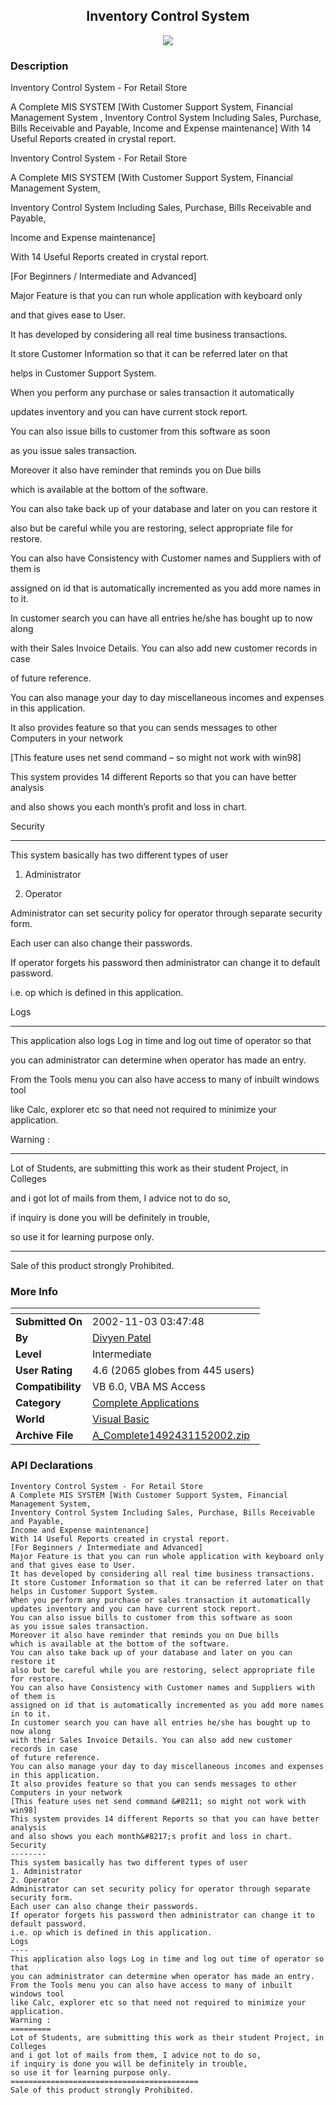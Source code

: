 ﻿<div align="center">

## Inventory Control System

<img src="PIC2002115142231483.jpg">
</div>

### Description

Inventory Control System - For Retail Store <br/>

A Complete MIS SYSTEM [With Customer Support System, Financial Management System , Inventory Control System Including Sales, Purchase, Bills Receivable and Payable, Income and Expense maintenance] With 14 Useful Reports created in crystal report.

Inventory Control System - For Retail Store

A Complete MIS SYSTEM [With Customer Support System, Financial Management System,

Inventory Control System Including Sales, Purchase, Bills Receivable and Payable,

Income and Expense maintenance]

With 14 Useful Reports created in crystal report.

[For Beginners / Intermediate and Advanced]

Major Feature is that you can run whole application with keyboard only

and that gives ease to User.

It has developed by considering all real time business transactions.

It store Customer Information so that it can be referred later on that

helps in Customer Support System.

When you perform any purchase or sales transaction it automatically

updates inventory and you can have current stock report.

You can also issue bills to customer from this software as soon

as you issue sales transaction.

Moreover it also have reminder that reminds you on Due bills

which is available at the bottom of the software.

You can also take back up of your database and later on you can restore it

also but be careful while you are restoring, select appropriate file for restore.

You can also have Consistency with Customer names and Suppliers with of them is

assigned on id that is automatically incremented as you add more names in to it.

In customer search you can have all entries he/she has bought up to now along

with their Sales Invoice Details. You can also add new customer records in case

of future reference.

You can also manage your day to day miscellaneous incomes and expenses in this application.

It also provides feature so that you can sends messages to other Computers in your network

[This feature uses net send command &#8211; so might not work with win98]

This system provides 14 different Reports so that you can have better analysis

and also shows you each month&#8217;s profit and loss in chart.

Security

----

This system basically has two different types of user

1. Administrator

2. Operator

Administrator can set security policy for operator through separate security form.

Each user can also change their passwords.

If operator forgets his password then administrator can change it to default password.

i.e. op which is defined in this application.

Logs

----

This application also logs Log in time and log out time of operator so that

you can administrator can determine when operator has made an entry.

From the Tools menu you can also have access to many of inbuilt windows tool

like Calc, explorer etc so that need not required to minimize your application.

Warning :

----

Lot of Students, are submitting this work as their student Project, in Colleges

and i got lot of mails from them, I advice not to do so,

if inquiry is done you will be definitely in trouble,

so use it for learning purpose only.

----

Sale of this product strongly Prohibited.
 
### More Info
 


<span>             |<span>
---                |---
**Submitted On**   |2002-11-03 03:47:48
**By**             |[Divyen Patel](https://github.com/Planet-Source-Code/PSCIndex/blob/master/ByAuthor/divyen-patel.md)
**Level**          |Intermediate
**User Rating**    |4.6 (2065 globes from 445 users)
**Compatibility**  |VB 6\.0, VBA MS Access
**Category**       |[Complete Applications](https://github.com/Planet-Source-Code/PSCIndex/blob/master/ByCategory/complete-applications__1-27.md)
**World**          |[Visual Basic](https://github.com/Planet-Source-Code/PSCIndex/blob/master/ByWorld/visual-basic.md)
**Archive File**   |[A\_Complete1492431152002\.zip](https://github.com/Planet-Source-Code/divyen-patel-inventory-control-system__1-40440/archive/master.zip)

### API Declarations

```
Inventory Control System - For Retail Store
A Complete MIS SYSTEM [With Customer Support System, Financial Management System,
Inventory Control System Including Sales, Purchase, Bills Receivable and Payable,
Income and Expense maintenance]
With 14 Useful Reports created in crystal report.
[For Beginners / Intermediate and Advanced]
Major Feature is that you can run whole application with keyboard only
and that gives ease to User.
It has developed by considering all real time business transactions.
It store Customer Information so that it can be referred later on that
helps in Customer Support System.
When you perform any purchase or sales transaction it automatically
updates inventory and you can have current stock report.
You can also issue bills to customer from this software as soon
as you issue sales transaction.
Moreover it also have reminder that reminds you on Due bills
which is available at the bottom of the software.
You can also take back up of your database and later on you can restore it
also but be careful while you are restoring, select appropriate file for restore.
You can also have Consistency with Customer names and Suppliers with of them is
assigned on id that is automatically incremented as you add more names in to it.
In customer search you can have all entries he/she has bought up to now along
with their Sales Invoice Details. You can also add new customer records in case
of future reference.
You can also manage your day to day miscellaneous incomes and expenses in this application.
It also provides feature so that you can sends messages to other Computers in your network
[This feature uses net send command &#8211; so might not work with win98]
This system provides 14 different Reports so that you can have better analysis
and also shows you each month&#8217;s profit and loss in chart.
Security
--------
This system basically has two different types of user
1. Administrator
2. Operator
Administrator can set security policy for operator through separate security form.
Each user can also change their passwords.
If operator forgets his password then administrator can change it to default password.
i.e. op which is defined in this application.
Logs
----
This application also logs Log in time and log out time of operator so that
you can administrator can determine when operator has made an entry.
From the Tools menu you can also have access to many of inbuilt windows tool
like Calc, explorer etc so that need not required to minimize your application.
Warning :
=========
Lot of Students, are submitting this work as their student Project, in Colleges
and i got lot of mails from them, I advice not to do so,
if inquiry is done you will be definitely in trouble,
so use it for learning purpose only.
==========================================
Sale of this product strongly Prohibited.
```






